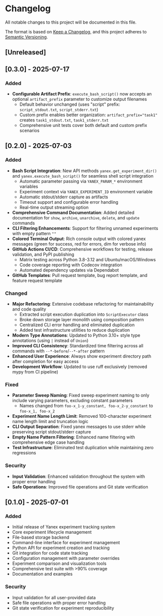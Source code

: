 # Changelog

All notable changes to this project will be documented in this file.

The format is based on [Keep a Changelog](https://keepachangelog.com/en/1.0.0/),
and this project adheres to [Semantic Versioning](https://semver.org/spec/v2.0.0.html).

## [Unreleased]

## [0.3.0] - 2025-07-17

### Added
- **Configurable Artifact Prefix**: `execute_bash_script()` now accepts an optional `artifact_prefix` parameter to customize output filenames
  - Default behavior unchanged (uses "script" prefix: `script_stdout.txt`, `script_stderr.txt`)
  - Custom prefix enables better organization: `artifact_prefix="task1"` creates `task1_stdout.txt`, `task1_stderr.txt`
  - Comprehensive unit tests cover both default and custom prefix scenarios

## [0.2.0] - 2025-07-03

### Added
- **Bash Script Integration**: New API methods `yanex.get_experiment_dir()` and `yanex.execute_bash_script()` for seamless shell script integration
  - Automatic parameter passing via `YANEX_PARAM_*` environment variables
  - Experiment context via `YANEX_EXPERIMENT_ID` environment variable
  - Automatic stdout/stderr capture as artifacts
  - Timeout support and configurable error handling
  - Real-time output streaming option
- **Comprehensive Command Documentation**: Added detailed documentation for `show`, `archive`, `unarchive`, `delete`, and `update` commands
- **CLI Filtering Enhancements**: Support for filtering unnamed experiments with empty pattern `""`
- **Colored Terminal Output**: Rich console output with colored yanex messages (green for success, red for errors, dim for verbose info)
- **GitHub Actions CI/CD**: Comprehensive workflows for testing, release validation, and PyPI publishing
  - Matrix testing across Python 3.8-3.12 and Ubuntu/macOS/Windows
  - Code coverage reporting with Codecov integration
  - Automated dependency updates via Dependabot
- **GitHub Templates**: Pull request template, bug report template, and feature request template

### Changed
- **Major Refactoring**: Extensive codebase refactoring for maintainability and code quality
  - Extracted script execution duplication into `ScriptExecutor` class
  - Broke down storage layer monolith using composition pattern
  - Centralized CLI error handling and eliminated duplication
  - Added test infrastructure utilities to reduce duplication
- **Modern Type Annotations**: Updated to Python 3.10+ style type annotations (using `|` instead of `Union`)
- **Improved CLI Consistency**: Standardized time filtering across all commands with `--*-before`/`--*-after` pattern
- **Enhanced User Experience**: Always show experiment directory path after completion for easy access
- **Development Workflow**: Updated to use ruff exclusively (removed mypy from CI pipeline)

### Fixed
- **Parameter Sweep Naming**: Fixed sweep experiment naming to only include varying parameters, excluding constant parameters
  - Names changed from `foo-x_1-y_constant, foo-x_2-y_constant` to `foo-x_1, foo-x_2`
- **Experiment Name Length Limit**: Removed 100-character experiment name length limit and truncation logic
- **CLI Output Separation**: Fixed yanex messages to use stderr while preserving script stdout/stderr capture
- **Empty Name Pattern Filtering**: Enhanced name filtering with comprehensive edge case handling
- **Test Infrastructure**: Eliminated test duplication while maintaining zero regressions

### Security
- **Input Validation**: Enhanced validation throughout the system with proper error handling
- **Safe Operations**: Improved file operations and Git state verification

## [0.1.0] - 2025-07-01

### Added
- Initial release of Yanex experiment tracking system
- Core experiment lifecycle management
- File-based storage backend
- Command-line interface for experiment management
- Python API for experiment creation and tracking
- Git integration for code state tracking
- Configuration management with parameter overrides
- Experiment comparison and visualization tools
- Comprehensive test suite with >90% coverage
- Documentation and examples

### Security
- Input validation for all user-provided data
- Safe file operations with proper error handling
- Git state verification for experiment reproducibility